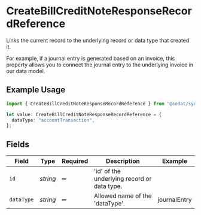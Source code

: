 # CreateBillCreditNoteResponseRecordReference

Links the current record to the underlying record or data type that created it. 

For example, if a journal entry is generated based on an invoice, this property allows you to connect the journal entry to the underlying invoice in our data model. 

## Example Usage

```typescript
import { CreateBillCreditNoteResponseRecordReference } from "@codat/sync-for-payables-version-1/sdk/models/shared";

let value: CreateBillCreditNoteResponseRecordReference = {
  dataType: "accountTransaction",
};
```

## Fields

| Field                                       | Type                                        | Required                                    | Description                                 | Example                                     |
| ------------------------------------------- | ------------------------------------------- | ------------------------------------------- | ------------------------------------------- | ------------------------------------------- |
| `id`                                        | *string*                                    | :heavy_minus_sign:                          | 'id' of the underlying record or data type. |                                             |
| `dataType`                                  | *string*                                    | :heavy_minus_sign:                          | Allowed name of the 'dataType'.             | journalEntry                                |